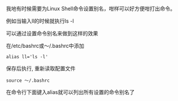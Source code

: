 我地有时候需要为Linux Shell命令设置别名，咁样可以好方便咁打出命令。

例如当输入ll的时候就执行ls -l

可以通过设置命令别名来做到这样的效果

在/etc/bashrc或～/.bashrc中添加
```shell
alias ll='ls -l'
```
保存后执行, 重新读取配置文件
```shell
source ～/.bashrc 
```
在命令行下面键入alias就可以列出所有设置的命令别名了
